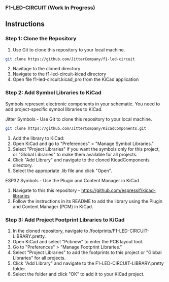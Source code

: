 ### F1-LED-CIRCUIT (Work In Progress)

## Instructions

### Step 1: Clone the Repository
  1. Use Git to clone this repository to your local machine.
  ```bash
  git clone https://github.com/JitterCompany/f1-led-circuit
  ```
  
  2. Navitage to the cloned directory
  3. Navigate to the f1-led-circuit-kicad directory
  4. Open file f1-led-circuit.kicad_pro from the KiCad application

### Step 2: Add Symbol Libraries to KiCad
Symbols represent electronic components in your schematic. 
You need to add project-specific symbol libraries to KiCad.

Jitter Symbols - Use Git to clone this repository to your local machine.
```bash
git clone https://github.com/JitterCompany/KicadComponents.git
```

  1. Add the library to KiCad:
  2. Open KiCad and go to "Preferences" > "Manage Symbol Libraries."
  3. Select "Project Libraries" if you want the symbols only for this project, or "Global Libraries" to make them available for all projects.
  4. Click "Add Library" and navigate to the cloned KicadComponents directory.
  5. Select the appropriate .lib file and click "Open".

ESP32 Symbols - Use the Plugin and Content Manager in KiCad
  
  1. Navigate to this this repository - https://github.com/espressif/kicad-libraries
  2. Follow the instructions in its README to add the library using the Plugin and Content Manager (PCM) in KiCad.
  
### Step 3: Add Project Footprint Libraries to KiCad

  1. In the cloned repository, navigate to /footprints/F1-LED-CIRCUIT-LIBRARY.pretty.
  2. Open KiCad and select "Pcbnew" to enter the PCB layout tool.
  3. Go to "Preferences" > "Manage Footprint Libraries."
  4. Select "Project Libraries" to add the footprints to this project or "Global Libraries" for all projects.
  5. Click "Add Library" and navigate to the F1-LED-CIRCUIT-LIBRARY.pretty folder.
  6. Select the folder and click "OK" to add it to your KiCad project.

